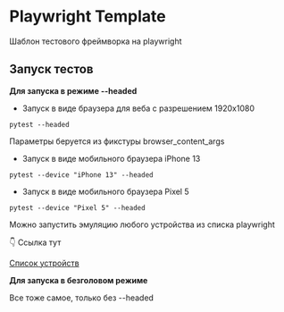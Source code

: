 # Playwright Template

Шаблон тестового фреймворка на playwright

## Запуск тестов

**Для запуска в режиме --headed**
- Запуск в виде браузера для веба с разрешением 1920х1080
```
pytest --headed
```
Параметры беруется из фикстуры browser_content_args

- Запуск в виде мобильного браузера iPhone 13
```commandline
pytest --device "iPhone 13" --headed
```
- Запуск в виде мобильного браузера Pixel 5
```commandline
pytest --device "Pixel 5" --headed
```
Можно запустить эмуляцию любого устройства из списка playwright

👇 Ссылка тут

[Список устройств](https://github.com/microsoft/playwright/blob/main/packages/playwright-core/src/server/deviceDescriptorsSource.json) 

**Для запуска в безголовом режиме**

Все тоже самое, только без --headed